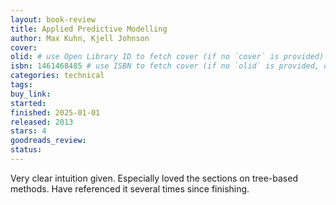 ```yaml
---
layout: book-review
title: Applied Predictive Modelling
author: Max Kuhn, Kjell Johnson
cover:
olid: # use Open Library ID to fetch cover (if no `cover` is provided)
isbn: 1461468485 # use ISBN to fetch cover (if no `olid` is provided, dashes are optional)
categories: technical
tags:
buy_link:
started: 
finished: 2025-01-01
released: 2013
stars: 4
goodreads_review:
status:
---
```


Very clear intuition given. Especially loved the sections on tree-based methods. Have referenced it several times since finishing.

